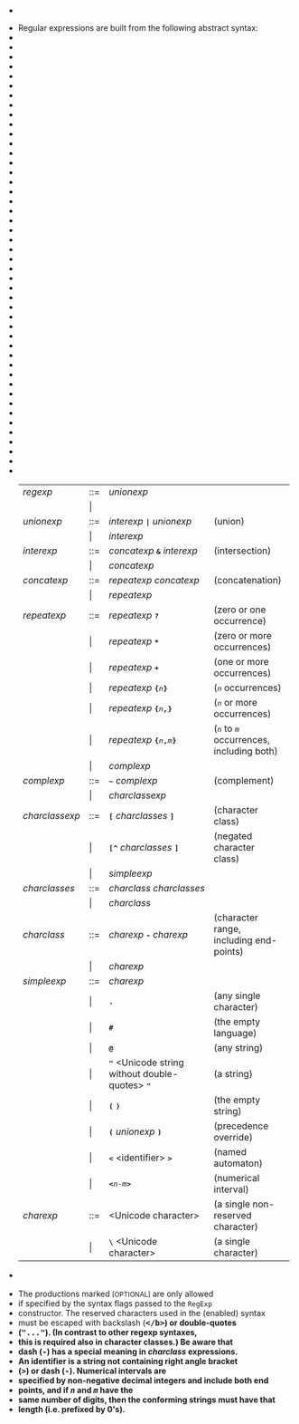  * <p>
 * Regular expressions are built from the following abstract syntax:
 * <table border=0>
 * <tr><td><i>regexp</i></td><td>::=</td><td><i>unionexp</i></td><td></td><td></td></tr>
 * <tr><td></td><td>|</td><td></td><td></td><td></td></tr>
 *
 * <tr><td><i>unionexp</i></td><td>::=</td><td><i>interexp</i>&nbsp;<tt><b>|</b></tt>&nbsp;<i>unionexp</i></td><td>(union)</td><td></td></tr>
 * <tr><td></td><td>|</td><td><i>interexp</i></td><td></td><td></td></tr>
 *
 * <tr><td><i>interexp</i></td><td>::=</td><td><i>concatexp</i>&nbsp;<tt><b>&amp;</b></tt>&nbsp;<i>interexp</i></td><td>(intersection)</td><td><small>[OPTIONAL]</small></td></tr>
 * <tr><td></td><td>|</td><td><i>concatexp</i></td><td></td><td></td></tr>
 *
 * <tr><td><i>concatexp</i></td><td>::=</td><td><i>repeatexp</i>&nbsp;<i>concatexp</i></td><td>(concatenation)</td><td></td></tr>
 * <tr><td></td><td>|</td><td><i>repeatexp</i></td><td></td><td></td></tr>
 *
 * <tr><td><i>repeatexp</i></td><td>::=</td><td><i>repeatexp</i>&nbsp;<tt><b>?</b></tt></td><td>(zero or one occurrence)</td><td></td></tr>
 * <tr><td></td><td>|</td><td><i>repeatexp</i>&nbsp;<tt><b>*</b></tt></td><td>(zero or more occurrences)</td><td></td></tr>
 * <tr><td></td><td>|</td><td><i>repeatexp</i>&nbsp;<tt><b>+</b></tt></td><td>(one or more occurrences)</td><td></td></tr>
 * <tr><td></td><td>|</td><td><i>repeatexp</i>&nbsp;<tt><b>{</b><i>n</i><b>}</b></tt></td><td>(<tt><i>n</i></tt> occurrences)</td><td></td></tr>
 * <tr><td></td><td>|</td><td><i>repeatexp</i>&nbsp;<tt><b>{</b><i>n</i><b>,}</b></tt></td><td>(<tt><i>n</i></tt> or more occurrences)</td><td></td></tr>
 * <tr><td></td><td>|</td><td><i>repeatexp</i>&nbsp;<tt><b>{</b><i>n</i><b>,</b><i>m</i><b>}</b></tt></td><td>(<tt><i>n</i></tt> to <tt><i>m</i></tt> occurrences, including both)</td><td></td></tr>
 * <tr><td></td><td>|</td><td><i>complexp</i></td><td></td><td></td></tr>
 *
 * <tr><td><i>complexp</i></td><td>::=</td><td><tt><b>~</b></tt>&nbsp;<i>complexp</i></td><td>(complement)</td><td><small>[OPTIONAL]</small></td></tr>
 * <tr><td></td><td>|</td><td><i>charclassexp</i></td><td></td><td></td></tr>
 *
 * <tr><td><i>charclassexp</i></td><td>::=</td><td><tt><b>[</b></tt>&nbsp;<i>charclasses</i>&nbsp;<tt><b>]</b></tt></td><td>(character class)</td><td></td></tr>
 * <tr><td></td><td>|</td><td><tt><b>[^</b></tt>&nbsp;<i>charclasses</i>&nbsp;<tt><b>]</b></tt></td><td>(negated character class)</td><td></td></tr>
 * <tr><td></td><td>|</td><td><i>simpleexp</i></td><td></td><td></td></tr>
 *
 * <tr><td><i>charclasses</i></td><td>::=</td><td><i>charclass</i>&nbsp;<i>charclasses</i></td><td></td><td></td></tr>
 * <tr><td></td><td>|</td><td><i>charclass</i></td><td></td><td></td></tr>
 *
 * <tr><td><i>charclass</i></td><td>::=</td><td><i>charexp</i>&nbsp;<tt><b>-</b></tt>&nbsp;<i>charexp</i></td><td>(character range, including end-points)</td><td></td></tr>
 * <tr><td></td><td>|</td><td><i>charexp</i></td><td></td><td></td></tr>
 *
 * <tr><td><i>simpleexp</i></td><td>::=</td><td><i>charexp</i></td><td></td><td></td></tr>
 * <tr><td></td><td>|</td><td><tt><b>.</b></tt></td><td>(any single character)</td><td></td></tr>
 * <tr><td></td><td>|</td><td><tt><b>#</b></tt></td><td>(the empty language)</td><td><small>[OPTIONAL]</small></td></tr>
 * <tr><td></td><td>|</td><td><tt><b>@</b></tt></td><td>(any string)</td><td><small>[OPTIONAL]</small></td></tr>
 * <tr><td></td><td>|</td><td><tt><b>"</b></tt>&nbsp;&lt;Unicode string without double-quotes&gt;&nbsp;<tt><b>"</b></tt></td><td>(a string)</td><td></td></tr>
 * <tr><td></td><td>|</td><td><tt><b>(</b></tt>&nbsp;<tt><b>)</b></tt></td><td>(the empty string)</td><td></td></tr>
 * <tr><td></td><td>|</td><td><tt><b>(</b></tt>&nbsp;<i>unionexp</i>&nbsp;<tt><b>)</b></tt></td><td>(precedence override)</td><td></td></tr>
 * <tr><td></td><td>|</td><td><tt><b>&lt;</b></tt>&nbsp;&lt;identifier&gt;&nbsp;<tt><b>&gt;</b></tt></td><td>(named automaton)</td><td><small>[OPTIONAL]</small></td></tr>
 * <tr><td></td><td>|</td><td><tt><b>&lt;</b><i>n</i>-<i>m</i><b>&gt;</b></tt></td><td>(numerical interval)</td><td><small>[OPTIONAL]</small></td></tr>
 *
 * <tr><td><i>charexp</i></td><td>::=</td><td>&lt;Unicode character&gt;</td><td>(a single non-reserved character)</td><td></td></tr>
 * <tr><td></td><td>|</td><td><tt><b>\</b></tt>&nbsp;&lt;Unicode character&gt;&nbsp;</td><td>(a single character)</td><td></td></tr>
 * </table>
 * <p>
 * The productions marked <small>[OPTIONAL]</small> are only allowed
 * if specified by the syntax flags passed to the <code>RegExp</code>
 * constructor.  The reserved characters used in the (enabled) syntax
 * must be escaped with backslash (<tt><b>\</b></tt>) or double-quotes
 * (<tt><b>"..."</b></tt>). (In contrast to other regexp syntaxes,
 * this is required also in character classes.)  Be aware that
 * dash (<tt><b>-</b></tt>) has a special meaning in <i>charclass</i> expressions.
 * An identifier is a string not containing right angle bracket
 * (<tt><b>&gt;</b></tt>) or dash (<tt><b>-</b></tt>).  Numerical intervals are
 * specified by non-negative decimal integers and include both end
 * points, and if <tt><i>n</i></tt> and <tt><i>m</i></tt> have the
 * same number of digits, then the conforming strings must have that
 * length (i.e. prefixed by 0's).